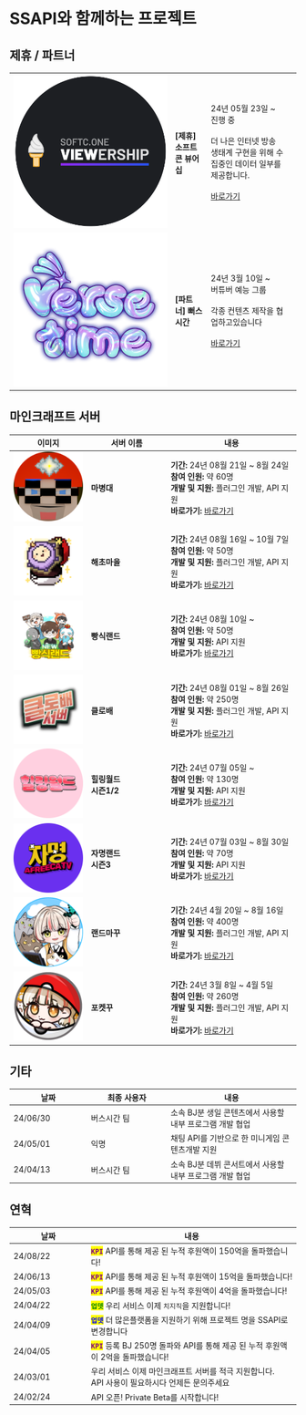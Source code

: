 # SSAPI와 함께하는 프로젝트

## 제휴 / 파트너

<table data-view="cards">
  <tbody>
    <tr>
      <td><img src="../.gitbook/assets/소프트콘 로고" alt=""></td>
      <td><h4><strong>[제휴] 소프트콘 뷰어십</strong></h4></td>
      <td>
        24년 05월 23일 ~<br>
        진행 중<br><br>
        더 나은 인터넷 방송 생태계 구현을 위해 수집중인 데이터 일부를 제공합니다.<br><br>
        <a target="_blank" href="https://viewership.softc.one/">바로가기</a>
      </td>
      <td></td>
    </tr>
    <tr>
      <td><img src="../.gitbook/assets/버스시간 로고" alt="" data-size="original"></td>
      <td><h4><strong>[파트너] 뻐스시간</strong></h4></td>
      <td>
        <p>
          24년 3월 10일 ~<br>
          버튜버 예능 그룹<br><br>
          각종 컨텐츠 제작을 협업하고있습니다<br><br>
          <a target="_blank" href="https://bj.afreecatv.com/versetime">바로가기</a>
        </p>
      </td>
      <td></td>
    </tr>
  </tbody>
</table>

## 마인크래프트 서버

<table>
  <thead>
    <tr>
      <th width="122">이미지</th>
      <th width="126">서버 이름</th>
      <th>내용</th>
    </tr>
  </thead>
  <tbody>
    <tr>
      <td><img src="../.gitbook/assets/마병대.png" alt="" data-size="original"></td>
      <td><strong>마병대</strong></td>
      <td>
        <strong>기간:</strong> 24년 08월 21일 ~ 8월 24일<br>
        <strong>참여 인원:</strong> 약 60명<br>
        <strong>개발 및 지원:</strong> 플러그인 개발, API 지원<br>
        <strong>바로가기:</strong> <a href="https://bj.afreecatv.com/devil0108" target="_blank">바로가기</a>
      </td>
    </tr>
    <tr>
      <td><img src="../.gitbook/assets/해초마을.gif" alt="" data-size="original"></td>
      <td><strong>해초마을</strong></td>
      <td>
        <strong>기간:</strong> 24년 08월 16일 ~ 10월 7일<br>
        <strong>참여 인원:</strong> 약 50명<br>
        <strong>개발 및 지원:</strong> 플러그인 개발, API 지원<br>
        <strong>바로가기:</strong> <a href="https://bj.afreecatv.com/kjkj4424" target="_blank">바로가기</a>
      </td>
    </tr>
    <tr>
      <td><img src="../.gitbook/assets/빵식랜드.gif" alt="" data-size="original"></td>
      <td><strong>빵식랜드</strong></td>
      <td>
        <strong>기간:</strong> 24년 08월 10일 ~<br>
        <strong>참여 인원:</strong> 약 50명<br>
        <strong>개발 및 지원:</strong> API 지원<br>
        <strong>바로가기:</strong> <a href="https://bj.afreecatv.com/wbs5596" target="_blank">바로가기</a>
      </td>
    </tr>
    <tr>
      <td><img src="../.gitbook/assets/클로배.gif" alt="" data-size="original"></td>
      <td><strong>클로배</strong></td>
      <td>
        <strong>기간:</strong> 24년 08월 01일 ~ 8월 26일<br>
        <strong>참여 인원:</strong> 약 250명<br>
        <strong>개발 및 지원:</strong> 플러그인 개발, API 지원<br>
        <strong>바로가기:</strong> <a href="https://bj.afreecatv.com/vf3366" target="_blank">바로가기</a>
      </td>
    </tr>
    <tr>
      <td><img src="../.gitbook/assets/gjm0211 (1).png" alt=""></td>
      <td><strong>힐링월드<Br>시즌1/2</strong></td>
      <td>
        <strong>기간:</strong> 24년 07월 05일 ~<br>
        <strong>참여 인원:</strong> 약 130명<br>
        <strong>개발 및 지원:</strong> API 지원<br>
        <strong>바로가기:</strong> <a href="https://bj.afreecatv.com/tmlarhf155" target="_blank">바로가기</a>
      </td>
    </tr>
    <tr>
      <td><img src="../.gitbook/assets/gjm0211.png" alt=""></td>
      <td><strong>자명랜드<br>시즌3</strong></td>
      <td>
        <strong>기간:</strong> 24년 07월 03일 ~ 8월 30일<br>
        <strong>참여 인원:</strong> 약 70명<br>
        <strong>개발 및 지원:</strong> API 지원<br>
        <strong>바로가기:</strong> <a href="https://bj.afreecatv.com/gjm0211" target="_blank">바로가기</a>
      </td>
    </tr>
    <tr>
      <td><img src="../.gitbook/assets/랜드마꾸 로고" alt=""></td>
      <td><strong>랜드마꾸</strong></td>
      <td>
        <strong>기간:</strong> 24년 4월 20일 ~ 8월 16일<br>
        <strong>참여 인원:</strong> 약 400명<br>
        <strong>개발 및 지원:</strong> 플러그인 개발, API 지원<br>
        <strong>바로가기:</strong> <a href="https://bj.afreecatv.com/ziyom2" target="_blank">바로가기</a>
      </td>
    </tr>
    <tr>
      <td><img src="../.gitbook/assets/포켓꾸 로고" alt=""></td>
      <td><strong>포켓꾸</strong></td>
      <td>
        <strong>기간:</strong> 24년 3월 8일 ~ 4월 5일<br>
        <strong>참여 인원:</strong> 약 260명<br>
        <strong>개발 및 지원:</strong> 플러그인 개발, API 지원<br>
        <strong>바로가기:</strong> <a href="https://bj.afreecatv.com/ziyom2" target="_blank">바로가기</a>
      </td>
    </tr>
  </tbody>
</table>

## 기타

<table>
  <thead>
    <tr>
      <th width="122">날짜</th>
      <th width="126">최종 사용자</th>
      <th>내용</th>
    </tr>
  </thead>
  <tbody>
    <tr>
      <td>24/06/30</td>
      <td>버스시간 팀</td>
      <td>소속 BJ분 생일 콘텐츠에서 사용할 내부 프로그램 개발 협업</td>
    </tr>
    <tr>
      <td>24/05/01</td>
      <td>익명</td>
      <td>채팅 API를 기반으로 한 미니게임 콘텐츠개발 지원</td>
    </tr>
    <tr>
      <td>24/04/13</td>
      <td>버스시간 팀</td>
      <td>소속 BJ분 데뷔 콘서트에서 사용할 내부 프로그램 개발 협업</td>
    </tr>
  </tbody>
</table>

## 연혁

<table>
  <thead>
    <tr>
      <th width="122">날짜</th>
      <th>내용 </th>
    </tr>
  </thead>
  <tbody>
    <tr>
      <td>24/08/22</td>
      <td><mark style="color:purple;"><strong><code>KPI</code></strong></mark> API를 통해 제공 된 누적 후원액이 150억을 돌파했습니다!</td>
    </tr>
    <tr>
      <td>24/06/13</td>
      <td><mark style="color:purple;"><strong><code>KPI</code></strong></mark> API를 통해 제공 된 누적 후원액이 15억을 돌파했습니다!</td>
    </tr>
    <tr>
      <td>24/05/03</td>
      <td><mark style="color:purple;"><strong><code>KPI</code></strong></mark> API를 통해 제공 된 누적 후원액이 4억을 돌파했습니다!</td>
    </tr>
    <tr>
      <td>24/04/22</td>
      <td><mark style="color:green;"><strong><code>업뎃</code></strong></mark> 우리 서비스 이제 <code>치지직</code>을 지원합니다!</td>
    </tr>
    <tr>
      <td>24/04/09</td>
      <td><mark style="color:blue;"><strong><code>업뎃</code></strong></mark> 더 많은플랫폼을 지원하기 위해 프로젝트 명을 SSAPI로 변경합니다</td>
    </tr>
    <tr>
      <td>24/04/05</td>
      <td><mark style="color:purple;"><strong><code>KPI</code></strong></mark> 등록 BJ 250명 돌파와 API를 통해 제공 된 누적 후원액이 2억을 돌파했습니다!</td>
    </tr>
    <tr>
      <td>24/03/01</td>
      <td>
        우리 서비스 이제 마인크래프트 서버를 적극 지원합니다.<br>
        API 사용이 필요하시다 언제든 문의주세요
      </td>
    </tr>
    <tr>
      <td>24/02/24</td>
      <td>API 오픈! Private Beta를 시작합니다!</td>
    </tr>
  </tbody>
</table>
